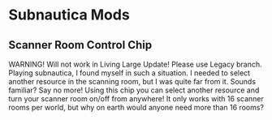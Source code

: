 # Subnautica Mods
## Scanner Room Control Chip
WARNING! Will not work in Living Large Update! Please use Legacy branch.
Playing subnautica, I found myself in such a situation. I needed to select another resource in the scanning room, but I was quite far from it. Sounds familiar? Say no more!
Using this chip you can select another resource and turn your scanner room on/off from anywhere! It only works with 16 scanner rooms per world, but why on earth would anyone need more than 16 rooms?

